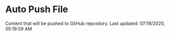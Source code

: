 # Auto Push File

Content that will be pushed to GitHub repository.
Last updated: 07/18/2025, 05:19:59 AM